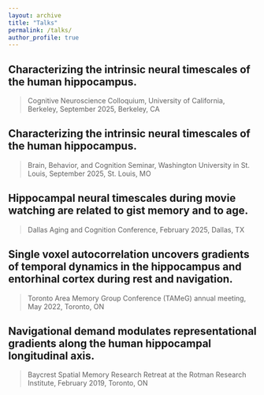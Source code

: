 ```yaml
---
layout: archive
title: "Talks"
permalink: /talks/
author_profile: true
---
```


## Characterizing the intrinsic neural timescales of the human hippocampus. 
> Cognitive Neuroscience Colloquium, University of California, Berkeley, September 2025, Berkeley, CA

## Characterizing the intrinsic neural timescales of the human hippocampus. 
> Brain, Behavior, and Cognition Seminar, Washington University in St. Louis, September 2025, St. Louis, MO

## Hippocampal neural timescales during movie watching are related to gist memory and to age. 
> Dallas Aging and Cognition Conference, February 2025, Dallas, TX

## Single voxel autocorrelation uncovers gradients of temporal dynamics in the hippocampus and entorhinal cortex during rest and navigation. 
> Toronto Area Memory Group Conference (TAMeG) annual meeting, May 2022, Toronto, ON

## Navigational demand modulates representational gradients along the human hippocampal longitudinal axis. 
> Baycrest Spatial Memory Research Retreat at the Rotman Research Institute, February 2019, Toronto, ON


